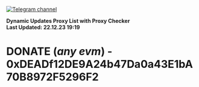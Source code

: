 [![Telegram channel](https://img.shields.io/endpoint?url=https://runkit.io/damiankrawczyk/telegram-badge/branches/master?url=https://t.me/n4z4v0d)](https://t.me/n4z4v0d) 

**Dynamic Updates Proxy List with Proxy Checker**  
**Last Updated: 22.12.23 19:19**

# DONATE (_any evm_) - 0xDEADf12DE9A24b47Da0a43E1bA70B8972F5296F2
